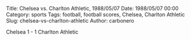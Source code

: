 Title: Chelsea vs. Charlton Athletic, 1988/05/07
Date: 1988/05/07 00:00
Category: sports
Tags: football, football scores, Chelsea, Charlton Athletic
Slug: chelsea-vs-charlton-athletic
Author: carbonero


Chelsea 1 - 1 Charlton Athletic
